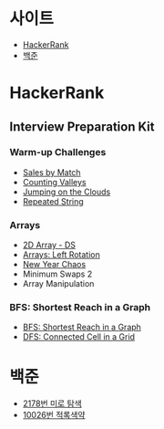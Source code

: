 # 사이트
- [HackerRank](#hackerrank)  
- [백준](#백준)

# HackerRank 
## Interview Preparation Kit

### **Warm-up Challenges**

- [Sales by Match](../../issues/1)
- [Counting Valleys](../../issues/2)
- [Jumping on the Clouds](../../issues/3)
- [Repeated String](../../issues/4)

### Arrays
- [2D Array - DS](../../issues/5) 
- [Arrays: Left Rotation](../../issues/6) 
- [New Year Chaos](../../issues/11) 
- Minimum Swaps 2
- Array Manipulation

### BFS: Shortest Reach in a Graph
- [BFS: Shortest Reach in a Graph](../../issues/9) 
- [DFS: Connected Cell in a Grid](../../issues/10) 

# 백준  
- [2178번 미로 탐색](../../issues/7)
- [10026번 적록색약](../../issues/8)



